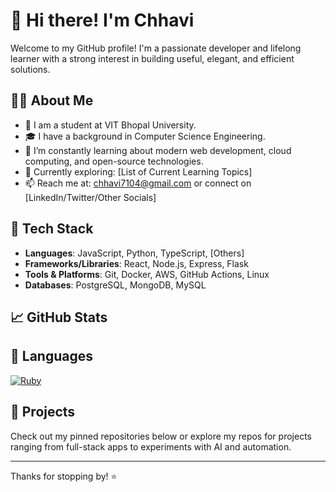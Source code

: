 # 👋 Hi there! I'm Chhavi

Welcome to my GitHub profile! I'm a passionate developer and lifelong learner with a strong interest in building useful, elegant, and efficient solutions.

## 👨‍💻 About Me

- 💼 I am a student at VIT Bhopal University.
- 🎓 I have a background in Computer Science Engineering.
- 🧠 I’m constantly learning about modern web development, cloud computing, and open-source technologies.
- 🌱 Currently exploring: [List of Current Learning Topics]
- 📫 Reach me at: chhavi7104@gmail.com or connect on [LinkedIn/Twitter/Other Socials]

## 🔧 Tech Stack

- **Languages**: JavaScript, Python, TypeScript, [Others]
- **Frameworks/Libraries**: React, Node.js, Express, Flask
- **Tools & Platforms**: Git, Docker, AWS, GitHub Actions, Linux
- **Databases**: PostgreSQL, MongoDB, MySQL

## 📈 GitHub Stats
## 💎 Languages

[![Ruby](https://img.shields.io/badge/Code-Ruby-red?logo=ruby&logoColor=white)](https://www.ruby-lang.org/)


## 📂 Projects

Check out my pinned repositories below or explore my repos for projects ranging from full-stack apps to experiments with AI and automation.

---

Thanks for stopping by! ⭐

